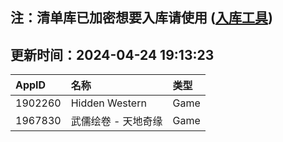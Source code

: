 ## 注：清单库已加密想要入库请使用 ([入库工具](https://github.com/BlankTMing/ManifestAutoUpdate/releases))

## 更新时间：2024-04-24 19:13:23
| AppID | 名称 | 类型  |
| :-------------------- | :----------------------------- | :----------- |
| 1902260 | Hidden Western| Game |
| 1967830 | 武儒绘卷 - 天地奇缘| Game |
